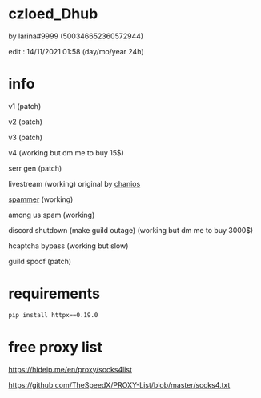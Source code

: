 # czloed_Dhub

by larina#9999 (500346652360572944)

edit : 14/11/2021 01:58 (day/mo/year 24h)

# info

v1 (patch)

v2 (patch)

v3 (patch)

v4 (working but dm me to buy 15$)

serr gen (patch)

livestream (working) original by [chanios](https://github.com/chanios)

[spammer](https://github.com/Larinax999/czloed_Dhub/blob/main/czloed_Dhub_dub_dis.py) (working)

among us spam (working)

discord shutdown (make guild outage) (working but dm me to buy 3000$)

hcaptcha bypass (working but slow)

guild spoof (patch)

# requirements

```bash
pip install httpx==0.19.0
```

# free proxy list

https://hideip.me/en/proxy/socks4list

https://github.com/TheSpeedX/PROXY-List/blob/master/socks4.txt
